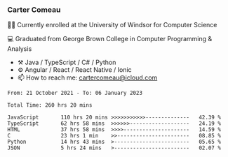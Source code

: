### Carter Comeau

🙋‍♂️ Currently enrolled at the University of Windsor for Computer Science

💻 Graduated from George Brown College in Computer Programming & Analysis

- ⚒️ Java / TypeScript / C# / Python
- ⚙️ Angular / React / React Native / Ionic
- 📫 How to reach me: cartercomeau@icloud.com

<!--START_SECTION:waka-->

```text
From: 21 October 2021 - To: 06 January 2023

Total Time: 260 hrs 20 mins

JavaScript       110 hrs 20 mins >>>>>>>>>>>--------------   42.39 %
TypeScript       62 hrs 58 mins  >>>>>>-------------------   24.19 %
HTML             37 hrs 58 mins  >>>>---------------------   14.59 %
C                23 hrs 1 min    >>-----------------------   08.85 %
Python           14 hrs 43 mins  >------------------------   05.65 %
JSON             5 hrs 24 mins   >------------------------   02.07 %
```

<!--END_SECTION:waka-->
